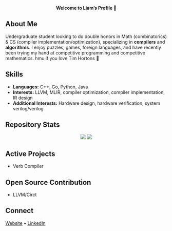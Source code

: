<p align="center">
  <strong>Welcome to Liam’s Profile 👋</strong>
</p>

## About Me
Undergraduate student looking to do double honors in Math (combinatorics) & CS (compiler implementation/optimization), specializing in **compilers** and **algorithms**. I enjoy puzzles, games, foreign languages, and have recently been trying my hand at competitive programming and competitive mathematics. hmu if you love Tim Hortons 🙌
 
## Skills
- **Languages:** C++, Go, Python, Java
- **Interests:** LLVM, MLIR, compiler optimization, compiler implementation, IR design
- **Additional Interests:** Hardware design, hardware verification, system verilog/verilog

## Repository Stats
<p align="center">
  <img src="https://github-readme-stats.vercel.app/api/top-langs/?username=liamslj13&layout=donut&theme=gruvbox_light&bg_color=E8DDCB&text_color=5E7960&title_color=8A664C&border_color=B8C4AA" />
  <img src="https://github-readme-stats.vercel.app/api?username=liamslj13&theme=gruvbox_light&show_icons=true&bg_color=E8DDCB&title_color=8A664C&text_color=5E7960&icon_color=A77B45&border_color=B8C4AA" />

## Active Projects
- Verb Compiler

## Open Source Contribution
- LLVM/Circt

## Connect

[Website](https://liamslj13.github.io/) • [LinkedIn](https://www.linkedin.com/in/liamjay05)
